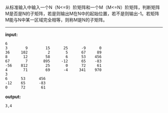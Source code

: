 从标准输入中输入一个N（N<=9）阶矩阵和一个M（M<=N）阶矩阵，判断矩阵M是否是N的子矩阵，若是则输出M在N中的起始位置，若不是则输出-1。若矩阵M能与N中某一区域完全相等，则称M是N的子矩阵。
****
**input:**
```
6
3        9        15      25      -9      0
36     102         2       5      67     89
8       12        58       6      53    456
67       7       895     -12      65    -83
-56    812        25       0      72     61
4       71        69      -4     341    970
3
6      53      456
-12    65      -83
0      72       61
```
**output:**
```
3,4
```